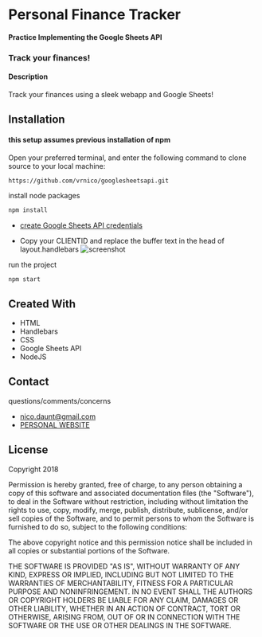 Personal Finance Tracker
==========
#### Practice Implementing the Google Sheets API

### Track your finances!

#### Description
Track your finances using a sleek webapp and Google Sheets!


## Installation

#### this setup assumes previous installation of npm



Open your preferred terminal, and enter the following command to clone source to your local machine:
```sh
https://github.com/vrnico/googlesheetsapi.git
```


install node packages
```sh
npm install
```

* [create Google Sheets API credentials](https://console.developers.google.com/start/api?id=sheets.googleapis.com)

* Copy your CLIENTID and replace the buffer text in the head of layout.handlebars
![screenshot](https://i.imgur.com/WxYJt4K.png "ClientID screenshot")


run the project
```
npm start
```






## Created With
* HTML
* Handlebars
* CSS
* Google Sheets API
* NodeJS




## Contact
questions/comments/concerns
* [nico.daunt@gmail.com](mailto:nico.daunt@gmail.com)
* [PERSONAL WEBSITE](http://www.nicodaunt.com)





## License
Copyright 2018


Permission is hereby granted, free of charge, to any person obtaining a copy of this software and associated documentation files (the "Software"), to deal in the Software without restriction, including without limitation the rights to use, copy, modify, merge, publish, distribute, sublicense, and/or sell copies of the Software, and to permit persons to whom the Software is furnished to do so, subject to the following conditions:

The above copyright notice and this permission notice shall be included in all copies or substantial portions of the Software.

THE SOFTWARE IS PROVIDED "AS IS", WITHOUT WARRANTY OF ANY KIND, EXPRESS OR IMPLIED, INCLUDING BUT NOT LIMITED TO THE WARRANTIES OF MERCHANTABILITY, FITNESS FOR A PARTICULAR PURPOSE AND NONINFRINGEMENT. IN NO EVENT SHALL THE AUTHORS OR COPYRIGHT HOLDERS BE LIABLE FOR ANY CLAIM, DAMAGES OR OTHER LIABILITY, WHETHER IN AN ACTION OF CONTRACT, TORT OR OTHERWISE, ARISING FROM, OUT OF OR IN CONNECTION WITH THE SOFTWARE OR THE USE OR OTHER DEALINGS IN THE SOFTWARE.
